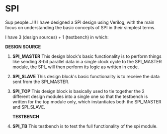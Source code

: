 # SPI

Sup people...!!!
I have designed a SPI design using Verilog, with the main focus on understanding the basic concepts of SPI in their simplest terms.

I have 3 (design sources) + 1 (testbench) in which:

**DESIGN SOURCE**

1. **SPI_MASTER**
   This design block's basic functionality is to perform things like sending 8-bit parallel data in a single clock cycle to the SPI_MASTER module, the SPI_ will then perform its logic as written in code.
   
3. **SPI_SLAVE**
   This design block's basic functionality is to receive the data sent from the SPI_MASTER.

4. **SPI_TOP**
   This design block is basically used to tie together the 2 different design modules into a single one so that the testbench is written for the top module only, which instantiates both the SPI_MASTER and SPI_SLAVE.


   **TESTBENCH**

1. **SPI_TB**
   This testbench is to test the full functionality of the spi module.
